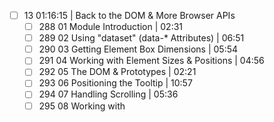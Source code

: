- [ ] 13 01:16:15 | Back to the DOM & More Browser APIs  
	- [ ] 288 01 Module Introduction | 02:31  
	- [ ] 289 02 Using "dataset" (data-* Attributes) | 06:51  
	- [ ] 290 03 Getting Element Box Dimensions | 05:54  
	- [ ] 291 04 Working with Element Sizes & Positions | 04:56  
	- [ ] 292 05 The DOM & Prototypes | 02:21  
	- [ ] 293 06 Positioning the Tooltip | 10:57  
	- [ ] 294 07 Handling Scrolling | 05:36  
	- [ ] 295 08 Working with <template> Tags | 05:14  
	- [ ] 296 09 Loading Scripts Dynamically | 07:35  
	- [ ] 296 10 Setting Timers & Intervals | 07:37  
	- [ ] 297 11 The "location" and "history" Objects | 04:20  
	- [ ] 298 12 The "navigator" Object | 04:50  
	- [ ] 300 13 Working with Dates | 03:17  
	- [ ] 301 14 The "Error" Object & Constructor Function | 03:21  
	- [ ] 302 15 Wrap Up | 00:43  
	- [ ] 303 16 Useful Resources & Links | 00:12
